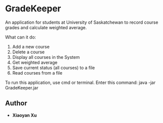# GradeKeeper

An application for students at University of Saskatchewan to record course grades and calculate weighted average.

What can it do:
1. Add a new course
2. Delete a course
3. Display all courses in the System
4. Get weighted average
5. Save current status (all courses) to a file
6. Read courses from a file

To run this application, use cmd or terminal. Enter this command: java -jar GradeKeeper.jar

## Author

* **Xiaoyan Xu**
